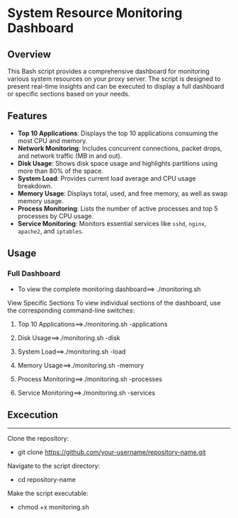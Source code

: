 # System Resource Monitoring Dashboard

## Overview

This Bash script provides a comprehensive dashboard for monitoring various system resources on your proxy server. The script is designed to present real-time insights and can be executed to display a full dashboard or specific sections based on your needs.

## Features

- **Top 10 Applications**: Displays the top 10 applications consuming the most CPU and memory.
- **Network Monitoring**: Includes concurrent connections, packet drops, and network traffic (MB in and out).
- **Disk Usage**: Shows disk space usage and highlights partitions using more than 80% of the space.
- **System Load**: Provides current load average and CPU usage breakdown.
- **Memory Usage**: Displays total, used, and free memory, as well as swap memory usage.
- **Process Monitoring**: Lists the number of active processes and top 5 processes by CPU usage.
- **Service Monitoring**: Monitors essential services like `sshd`, `nginx`, `apache2`, and `iptables`.

## Usage

### Full Dashboard

- To view the complete monitoring dashboard==>
  ./monitoring.sh

View Specific Sections
To view individual sections of the dashboard, use the corresponding command-line switches:

1. Top 10 Applications==>./monitoring.sh -applications

2. Disk Usage==>./monitoring.sh -disk

3. System Load==>./monitoring.sh -load

4. Memory Usage==>./monitoring.sh -memory

5. Process Monitoring==>./monitoring.sh -processes

6. Service Monitoring==>./monitoring.sh -services

## Excecution
--------------------
Clone the repository:
* git clone https://github.com/your-username/repository-name.git
  
Navigate to the script directory:
* cd repository-name
  
Make the script executable:
* chmod +x monitoring.sh

